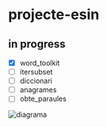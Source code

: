 # projecte-esin
## in progress
- [x] word_toolkit
- [ ] itersubset
- [ ] diccionari
- [ ] anagrames
- [ ] obte_paraules

![diagrama](https://i.imgur.com/Hi0SuP0.png)